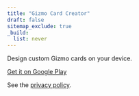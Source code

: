 ```yaml
---
title: "Gizmo Card Creator"
draft: false
sitemap_exclude: true
_build:
  list: never
---
```


Design custom Gizmo cards on your device.

[Get it on Google Play](https://play.google.com/store/apps/details?id=com.arran4.gizmo_creator)

See the [privacy policy](./privacy/).
